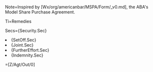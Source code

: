 Note=Inspired by [Wx/org/americanbar/MSPA/Form/_v0.md], the ABA's Model Share Purchase Agreement.

Ti=Remedies

Secs={Security.Sec}<li>{SetOff.Sec}<li>{Joint.Sec}<li>{FurtherEffort.Sec}<li>{Indemnity.Sec}

=[Z/Agt/Out/0]